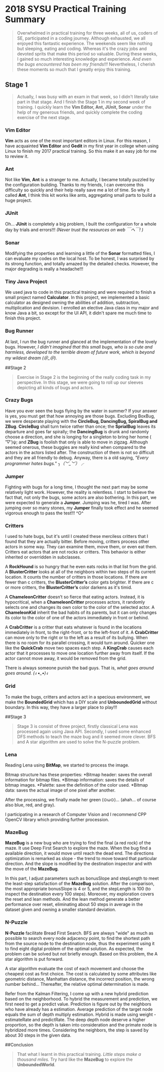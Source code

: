 # 2018 SYSU Practical Training Summary

>Overwhelmed in practical training for three weeks, all of us, coders of SE, participated in  a coding journey. Although exhausted, we all enjoyed this fantastic experience. The weekends seem like nothing but sleeping, eating and coding. Whereas it's the crazy jobs and devoted sprits that make this period so valuable. During these weeks, I gained so much interesting knowledge and experience. *And even the bugs encountered has been my friends!!!*  Nevertheless, I cherish these moments so much that I greatly enjoy this training.

## Stage 1

>Actually, I was busy with an exam in that week, so I didn't literally take part in that stage. And I finish the Stage 1 in my second week of training. I quickly learn the **Vim Editor, Ant, JUnit, Sonar** under the help of my generous friends, and quickly complete the coding exercise of the next stage.

### Vim Editor

**Vim** acts as one of the most important editors in Linux. For this reason, I have acquainted **Vim Editor** and **Gedit** in my first year in college when using Linux to finish my 2017 practical training. So this make it an easy job for me to review it.

### Ant

Not like **Vim**, **Ant** is a stranger to me. Actually, I became totally puzzled by the configuration building. Thanks to my friends, I can overcome this difficulty so quickly and their help really save me a lot of time. So why it called **Ant**, I think this kit works like ants, aggregating small parts to build a huge project.

### JUnit

Oh... **JUnit** is completely a big problem, I built the configuration for a whole day by trials and errors!!! *(Never trust the resources on web ￣へ￣! )* 

### Sonar

Modifying the properties and learning a little of the **Sonar** formatted files, I can evaluate my codes on the local host. To be honest, I was surprised by its strong function, and totally amazed by the detailed checks. However, the major degrading is really a headache!!!

### Tiny Java Project

We used java to code in this practical training and were required to finish a small project named **Calculator**. In this project, we implemented a basic calculator as designed owning the abilities of addition, subtraction, multiplication and devision. I enrolled an elective Java class in my major and know Java a bit, so except for the UI API, it didn't spare me much time to finish this project. 

### Bug Runner

At last, I run the bug runner and glanced at the implementation of the lovely bugs. However, *I didn't imagined that this small bugs, who is so cute and harmless, developed to the terrible dream of future work, which is beyond my wildest dream (＠_＠).*

##Stage 2

> Exercise in Stage 2 is the beginning of the really coding task in my perspective. In this stage, we were going to roll up our sleeves depicting all kinds of bugs and actors.

### Crazy Bugs

Have you ever seen the bugs flying by the water in summer? If your answer is yes, you must get that how annoying are those bugs. Excluding BoxBug, we were desperate playing with the **CircleBug, DancingBug, SpiralBug and ZBug**. **CircleBug** shall turn twice rather than once; the **SprialBug** leaves its departure and goes far spirally; the **DancingBug** is drunk and randomly choose a direction, and she is longing for a singleton to bring her home ( ‵▽′)ψ; and **ZBug** is foolish that only is able to move in zigzag. Although seemed onerous, these buggies are really kind when compared to the actors in the actors listed after. The construction of them is not so difficult and they are all friendly to debug. Anyway, there is a old saying, *"Every programmer hates bugs."  ╮（﹀_﹀）╭*

### Jumper

Fighting with bugs for a long time, I thought the next part may be some relatively light work. However, the reality is relentless. I start to believe the fact that, not only the bugs, some actors are also bothering. In this part, we were expected to generate a **Jumper**. Jumping was he, tired I was. After jumping over so many stones, my **Jumper** finally took effect and he seemed vigorous enough to pass the test!!! ^O^

### Critters

I used to hate bugs, but it's until I created these merciless critters that I found that they are actually bitter. Before moving, critters process other actors in some way. They can examine them, move them, or even eat them. Critters eat actors that are not rocks or critters. This behavior is either inherited or overridden in subclasses. 

A **RockHound** is so hungry that he even eats rocks in that list from the grid. A **BlusterCritter** looks at all of the neighbors within two steps of its current location. It counts the number of critters in those locations. If there are fewer than c critters, the **BlusterCritter’s** color gets brighter. If there are c or more critters, the **BlusterCritter’s** color darkens as it's timid.

A **ChameleonCritter** doesn’t so fierce that eating actors. Instead, it is hypocritical, when a **ChameleonCritter** processes actors, it randomly selects one and changes its own color to the color of the selected actor. A **ChameleonKid** inherit the bad habits of its parents, but it can only changes its color to the color of one of the actors immediately in front or behind.

A **CrabCritter** is a critter that eats whatever is found in the locations immediately in front, to the right-front, or to the left-front of it. A **CrabCritter** can move only to the right or to the left as a result of its bullying. When there is no room for its parallel crossing, it would turn around. Quicker one like the  **QuickCrab** move two spaces each step. A **KingCrab** causes each actor that it processes to move one location further away from itself. If the actor cannot move away, it would be removed from the grid.

There is always someone punish the bad guys. That is, *what goes around goes around. (ง •_•)ง*

### Grid

To make the bugs, critters and actors act in a specious environment, we make the **BoundedGrid** which has a DIY scale and **UnboundedGrid** without boundary. In this way, they have a larger place to play!!!

##Stage 3

>Stage 3 is consist of three project, firstly classical Lena was processed again using Java API. Secondly, I used some enhanced DFS methods to teach the maze bug and it seemed more clever. BFS and A star algorithm are used to solve the N-puzzle problem.

### Lena

Reading Lena using **BitMap**, we started to process the image.

Bitmap structure has these properties:
*Bitmap header: saves the overall information for bitmap files.
*Bitmap information: saves the details of bitmap images.
*Palette: save the definition of the color used.
*Bitmap data: saves the actual image of one pixel after another.

After the processing, we finally made her green (⊙ω⊙)... (ahah... of course also blue, red, and gray). 

I participating in a research of Computer Vision and I recommend CPP OpenCV library which providing further procession. 

### MazeBug

**MazeBug** is a new bug who are trying to find the final (a red rock) of the maze. It use Deep First Search to explore the maze. When the bug find a available direction, it would move until reach the dead end. The directions optimization is remarked as slope - the trend to move toward that particular direction. And the slope is modified by the destination inspector and with the move of the **MazeBug**.

In this part, I adjust parameters such as bonusSlope and stepLength to meet the least-step satisfaction of the **MazeBug** solution. After the comparison, the most appropriate bonusSlope is 4 or 5, and the stepLength is 100 (to inspect the destination every 100 steps). Moreover, my exploration covers the reset and lean methods. And the lean method generate a better performance over reset, eliminating about 50 steps in average in the dataset given and owning a smaller standard deviation.

### N-Puzzle

**N-Puzzle** facilitate Bread First Search. BFS are always "wide" as much as possible to search every node adjacency point, to find the shortest path from the source node to the destination node, thus the experiment using it to find eight digital problem of the optimal solution. As expected, the problem can be solved but not briefly enough. Based on this problem, the A star algorithm is put forward.

A star algorithm evaluate the cost of each movement and choose the cheapest cost as first choice. The cost is calculated by some attributes like geometric distance, Manhattan distance, the incorrect position, the wrong number behind... Thereafter, the relative optimal determination is made. 

Refer from the Kalman Filtering, I come up with a new hybrid prediction based on the neighborhood. To hybrid the measurement and prediction, we first need to get a predict value. Prediction is figure out by the neighbors who have already has a estimation. Average prediction of the target node equals the sum of depth multiply estimation. Hybrid is made using weight - estimateRate and predictRate. The deep depth node deserve a higher proportion, so the depth is taken into consideration and the primate node is hybridized more times. Considering the neighbors, the step is saved by about 30 steps in the given data.

##Conclusion

>That what I learnt in this practical training. *Little steps make a thousand miles.* Try hard like the **MazeBug** to explore the **UnboundedWorld**.
